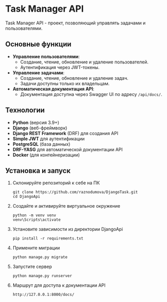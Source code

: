 # Task Manager API

Task Manager API - проект, позволяющий управлять задачами и пользователями.

## Основные функции

- **Управление пользователями**:
  - Создание, чтение, обновление и удаление пользователей.
  - Аутентификация через JWT-токены.
- **Управление задачами**:
  - Создание, чтение, обновление и удаление задач.
  - Задачи доступны только их владельцам.
- **Автоматическая документация API**:
  - Документация доступна через Swagger UI по адресу `/api/docs/`.

## Технологии

- **Python** (версия 3.9+)
- **Django** (веб-фреймворк)
- **Django REST Framework** (DRF) для создания API
- **Simple JWT** для аутентификации
- **PostgreSQL** (база данных)
- **DRF-YASG** для автоматической документации API
- **Docker** (для контейнеризации)
  
## Установка и запуск

1. Склонируйте репозиторий к себе на ПК
    ```
    git clone https://github.com/raznodumova/DjangoTask.git
   cd DjangoApi
   ```
2. Создайте и активируйте виртуальное окружение
    ```
    python -m venv venv
    venv\Scripts\activate
    ```
1. Установите зависимости из директории DjangoApi
   ```
   pip install -r requirements.txt
   ```
4. Примените миграции
   ```
   python manage.py migrate
   ```
5. Запустите сервер
   ```
   python manage.py runserver
   ```
6. Маршрут для доступа к документации API
   ```
   http://127.0.0.1:8000/docs/
   ```
